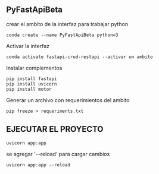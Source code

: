 ## PyFastApiBeta


crear el ambito de la interfaz para trabajar python

```
conda create --name PyFastApiBeta python=3
```

Activar la interfaz

```
conda activate fastapi-crud-restapi --activar un ambito
```

Instalar complementos

```
pip install fastapi
pip install uvicorn
pip install motor
```

Generar un archivo con requerimientos del ambito

```
pip freeze > requeriments.txt
```

## EJECUTAR EL PROYECTO


```
uvicorn app:app
```

se agregar '--reload' para cargar cambios

```
uvicorn app:app --reload   
```
